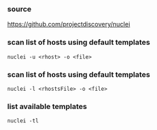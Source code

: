 ### source
https://github.com/projectdiscovery/nuclei  

### scan list of hosts using default templates
```
nuclei -u <rhost> -o <file>
```

### scan list of hosts using default templates
```
nuclei -l <rhostsFile> -o <file>
```

### list available templates
```
nuclei -tl
```


